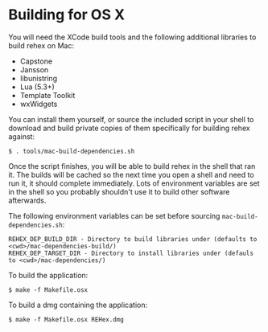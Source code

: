 # Building for OS X

You will need the XCode build tools and the following additional libraries to build rehex on Mac:

- Capstone
- Jansson
- libunistring
- Lua (5.3+)
- Template Toolkit
- wxWidgets

You can install them yourself, or source the included script in your shell to download and build private copies of them specifically for building rehex against:

    $ . tools/mac-build-dependencies.sh

Once the script finishes, you will be able to build rehex in the shell that ran it. The builds will be cached so the next time you open a shell and need to run it, it should complete immediately. Lots of environment variables are set in the shell so you probably shouldn't use it to build other software afterwards.

The following environment variables can be set before sourcing `mac-build-dependencies.sh`:

    REHEX_DEP_BUILD_DIR - Directory to build libraries under (defaults to <cwd>/mac-dependencies-build/)
    REHEX_DEP_TARGET_DIR - Directory to install libraries under (defauls to <cwd>/mac-dependencies/)

To build the application:

    $ make -f Makefile.osx

To build a dmg containing the application:

    $ make -f Makefile.osx REHex.dmg
